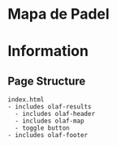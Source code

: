 Mapa de Padel
==

# Information


## Page Structure
```
index.html
- includes olaf-results
  - includes olaf-header
  - includes olaf-map
  - toggle button
- includes olaf-footer
```

